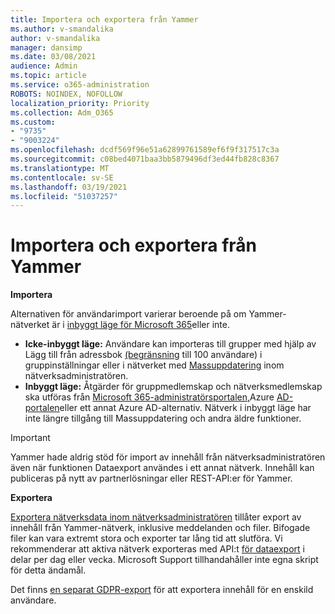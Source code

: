 ```yaml
---
title: Importera och exportera från Yammer
ms.author: v-smandalika
author: v-smandalika
manager: dansimp
ms.date: 03/08/2021
audience: Admin
ms.topic: article
ms.service: o365-administration
ROBOTS: NOINDEX, NOFOLLOW
localization_priority: Priority
ms.collection: Adm_O365
ms.custom:
- "9735"
- "9003224"
ms.openlocfilehash: dcdf569f96e51a62899761589ef6f9f317517c3a
ms.sourcegitcommit: c08bed4071baa3bb5879496df3ed44fb828c8367
ms.translationtype: MT
ms.contentlocale: sv-SE
ms.lasthandoff: 03/19/2021
ms.locfileid: "51037257"
---
```

# <a name="import-and-export-from-yammer"></a>Importera och exportera från Yammer

**Importera**

Alternativen för användarimport varierar beroende på om Yammer-nätverket är i [inbyggt läge för Microsoft 365](https://docs.microsoft.com/yammer/configure-your-yammer-network/overview-native-mode)eller inte.

- **Icke-inbyggt läge:** Användare kan importeras till grupper med hjälp av Lägg till från adressbok [(begränsning](https://support.microsoft.com/office/manage-yammer-community-members-75253554-d0f3-4148-b835-e6a9a8a0c294) till 100 användare) i gruppinställningar eller i nätverket med [Massuppdatering](https://docs.microsoft.com/yammer/manage-yammer-users/add-block-or-remove-users) inom nätverksadministratören.
- **Inbyggt läge:** Åtgärder för gruppmedlemskap och nätverksmedlemskap ska utföras från [Microsoft 365-administratörsportalen,](https://docs.microsoft.com/microsoft-365/admin/add-users)Azure [AD-portalen](https://docs.microsoft.com/azure/active-directory/fundamentals/add-users-azure-active-directory)eller ett annat Azure AD-alternativ. Nätverk i inbyggt läge har inte längre tillgång till Massuppdatering och andra äldre funktioner.

> [!IMPORTANT]
> Yammer hade aldrig stöd för import av innehåll från nätverksadministratören även när funktionen Dataexport användes i ett annat nätverk. Innehåll kan publiceras på nytt av partnerlösningar eller REST-API:er för Yammer.

**Exportera**

[Exportera nätverksdata inom nätverksadministratören](https://docs.microsoft.com/yammer/manage-security-and-compliance/export-yammer-enterprise-data) tillåter export av innehåll från Yammer-nätverk, inklusive meddelanden och filer. Bifogade filer kan vara extremt stora och exporter tar lång tid att slutföra. Vi rekommenderar att aktiva nätverk exporteras med API:t [för dataexport](https://developer.yammer.com/docs/data-export-api) i delar per dag eller vecka. Microsoft Support tillhandahåller inte egna skript för detta ändamål.

Det finns [en separat GDPR-export](https://docs.microsoft.com/yammer/manage-security-and-compliance/gdpr-requests-in-yammer-enterprise) för att exportera innehåll för en enskild användare.